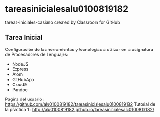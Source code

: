 # tareasinicialesalu0100819182
tareas-iniciales-casiano created by Classroom for GitHub

## Tarea Inicial

Configuración de las herramientas y tecnologías a utilizar en la asignatura de Procesadores de Lenguajes:

* NodeJS
* Express
* Atom
* GitHubApp
* Cloud9
* Pandoc

Pagina del usuario : <https://github.com/alu0100819182/tareasinicialesalu0100819182>
Tutorial de la pŕactica 1 : <http://alu0100819182.github.io/tareasinicialesalu0100819182/>

